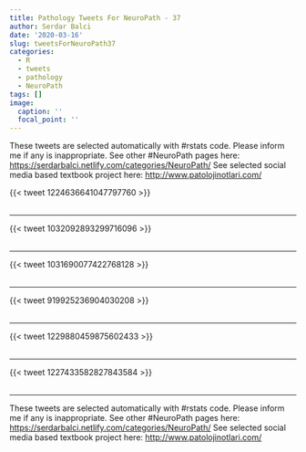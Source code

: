 ```yaml
---
title: Pathology Tweets For NeuroPath - 37
author: Serdar Balci
date: '2020-03-16'
slug: tweetsForNeuroPath37
categories:
  - R
  - tweets
  - pathology
  - NeuroPath
tags: []
image:
  caption: ''
  focal_point: ''
---
```



These tweets are selected automatically with #rstats code. Please inform me if any is inappropriate.
See other #NeuroPath pages here: https://serdarbalci.netlify.com/categories/NeuroPath/ 
See selected social media based textbook project here: http://www.patolojinotlari.com/

{{< tweet 1224636641047797760 >}}
<br>
<br>
<hr>
{{< tweet 1032092893299716096 >}}
<br>
<br>
<hr>
{{< tweet 1031690077422768128 >}}
<br>
<br>
<hr>
{{< tweet 919925236904030208 >}}
<br>
<br>
<hr>
{{< tweet 1229880459875602433 >}}
<br>
<br>
<hr>
{{< tweet 1227433582827843584 >}}
<br>
<br>
<hr>


These tweets are selected automatically with #rstats code. Please inform me if any is inappropriate.
See other #NeuroPath pages here: https://serdarbalci.netlify.com/categories/NeuroPath/ 
See selected social media based textbook project here: http://www.patolojinotlari.com/
